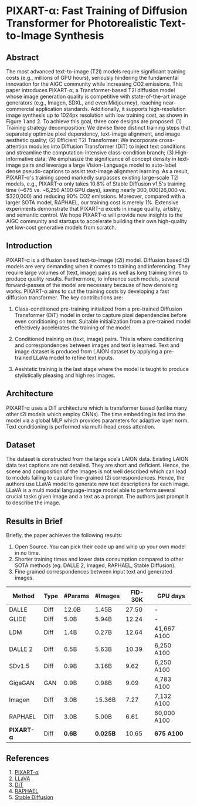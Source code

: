 # PIXART-α: Fast Training of Diffusion Transformer for Photorealistic Text-to-Image Synthesis

## Abstract

The most advanced text-to-image (T2I) models require significant training costs (e.g., millions of GPU hours), seriously hindering the fundamental innovation for the AIGC community while increasing CO2 emissions. This paper introduces PIXART-α, a Transformer-based T2I diffusion model whose image generation quality is competitive with state-of-the-art image generators (e.g., Imagen, SDXL, and even Midjourney), reaching near-commercial application standards. Additionally, it supports high-resolution image synthesis up to 1024px resolution with low training cost, as shown in Figure 1 and 2. To achieve this goal, three core designs are proposed: (1) Training strategy decomposition: We devise three distinct training steps that separately optimize pixel dependency, text-image alignment, and image aesthetic quality; (2) Efficient T2I Transformer: We incorporate cross-attention modules into Diffusion Transformer (DiT) to inject text conditions and streamline the computation-intensive class-condition branch; (3) High-informative data: We emphasize the significance of concept density in text-image pairs and leverage a large Vision-Language model to auto-label dense pseudo-captions to assist text-image alignment learning. As a result, PIXART-α's training speed markedly surpasses existing large-scale T2I models, e.g., PIXART-α only takes 10.8% of Stable Diffusion v1.5's training time (~675 vs. ~6,250 A100 GPU days), saving nearly $300,000 ($26,000 vs. $320,000) and reducing 90% CO2 emissions. Moreover, compared with a larger SOTA model, RAPHAEL, our training cost is merely 1%. Extensive experiments demonstrate that PIXART-α excels in image quality, artistry, and semantic control. We hope PIXART-α will provide new insights to the AIGC community and startups to accelerate building their own high-quality yet low-cost generative models from scratch.


## Introduction

PIXART-α is a diffusion based text-to-image (t2i) model. Diffusion based t2i models are very demanding when it comes to training and inferencing. They require large volumes of (text, image) pairs as well as long training times to produce quality results. Furthermore, to inference such models, several forward-passes of the model are necessary because of how denoising works. PIXART-α aims to cut the training costs by developing a fast diffusion transformer. The key contributions are:

1. Class-conditioned pre-training initialized from a pre-trained Diffusion Transformer (DiT) model in order to capture pixel dependencies before even conditioning on text. Suitable initialization from a pre-trained model effectively accelerates the training of the model.

2. Conditioned training on (text, image) pairs. This is where conditioning and correspondences between images and text is learned. Text and image dataset is produced from LAION dataset by applying a pre-trained LLaVa model to refine text inputs.

3. Aeshtetic training is the last stage where the model is taught to produce stylistically pleasing and high res images.


## Architecture

PIXART-α uses a DiT architecture which is transformer based (unlike many other t2i models which employ CNNs). The time embedding is fed into the model via a global MLP which provides parameters for adaptive layer norm. Text conditioning is performed via multi-head cross attention.

## Dataset

The dataset is constructed from the large scela LAION data. Existing LAION data text captions are not detailed. They are short and deficient. Hence, the scene and composition of the images is not well described which can lead to models failing to capture fine-grained t2i correspondences. Hence, the authors use LLaVA model to generate new text descriptions for each image. LLaVA is a multi modal language-image model able to perform several crucial tasks given image and a text as a prompt. The authors just prompt it to describe the image.

## Results in Brief

Briefly, the paper achieves the following results:

1. Open Source. You can pick their code up and whip up your own model in no time.
2. Shorter training times and lower data consumption compared to other SOTA methods (eg. DALLE 2, Imaged, RAPHAEL, Stable Diffusion).
3. Fine grained correspondences between input text and generated images.

| **Method**  	| **Type**  	| **#Params**   	| **#Images**  	| **FID-30K**  	| **GPU days**  	|
|---	|---	|---	|---	|---	|---	|
|  DALLE 	| Diff 	| 12.0B  	| 1.45B  	| 27.50  	|  -  	|
|  GLIDE 	| Diff 	| 5.0B  	| 5.94B  	| 12.24  	|  -  	|
|  LDM 	| Diff 	| 1.4B  	| 0.27B  	| 12.64  	|  41,667 A100  	|
|  DALLE 2 	| Diff 	| 6.5B  	| 5.63B  	| 10.39  	|  6,250 A100  	|
|  SDv1.5 	| Diff 	| 0.9B  	| 3.16B  	| 9.62  	|  6,250 A100 |
|  GigaGAN 	| GAN 	| 0.9B  	| 0.98B  	| 9.09  	|  4,783 A100 |
|  Imagen 	| Diff 	| 3.0B  	| 15.36B  	| 7.27  	|  7,132 A100  	|
|  RAPHAEL 	| Diff 	| 3.0B  	| 5.00B  	| 6.61  	|   60,000 A100  	|
|  **PIXART-α** 	| Diff 	| **0.6B**  	| **0.025B**  	|  10.65   	|   **675 A100**  	|


## References
1. [PIXART-α](https://github.com/PixArt-alpha/PixArt-alpha)
2. [LLaVA](https://llava-vl.github.io/)
3. [DiT](https://github.com/facebookresearch/DiT)
4. [RAPHAEL](https://arxiv.org/abs/2305.18295)
5. [Stable Diffusion](https://arxiv.org/abs/2112.10752)